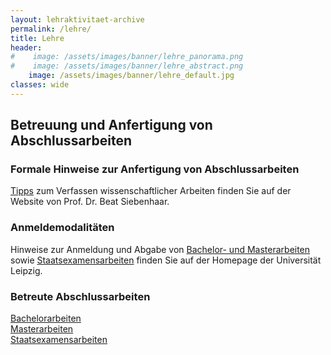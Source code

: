 ```yaml
---
layout: lehraktivitaet-archive
permalink: /lehre/
title: Lehre   
header:
#    image: /assets/images/banner/lehre_panorama.png
#    image: /assets/images/banner/lehre_abstract.png
    image: /assets/images/banner/lehre_default.jpg
classes: wide
---
```


## Betreuung und Anfertigung von Abschlussarbeiten

### Formale Hinweise zur Anfertigung von Abschlussarbeiten
[Tipps](https://home.uni-leipzig.de/siebenh/lehre/schriftliche_arbeiten.html) zum Verfassen wissenschaftlicher Arbeiten finden Sie auf der Website von Prof. Dr. Beat Siebenhaar. 

### Anmeldemodalitäten
Hinweise zur Anmeldung und Abgabe von [Bachelor- und Masterarbeiten](https://www.philol.uni-leipzig.de/institut-fuer-germanistik/studium/pruefungen/abschlusspruefungen-bachelor-of-arts-und-master-of-arts/) sowie [Staatsexamensarbeiten](https://www.philol.uni-leipzig.de/institut-fuer-germanistik/studium/pruefungen/erstes-staatsexamen/) finden Sie auf der Homepage der Universität Leipzig.


### Betreute Abschlussarbeiten
[Bachelorarbeiten](bachelor/) <br>
[Masterarbeiten](master) <br>
[Staatsexamensarbeiten](stex) <br>


